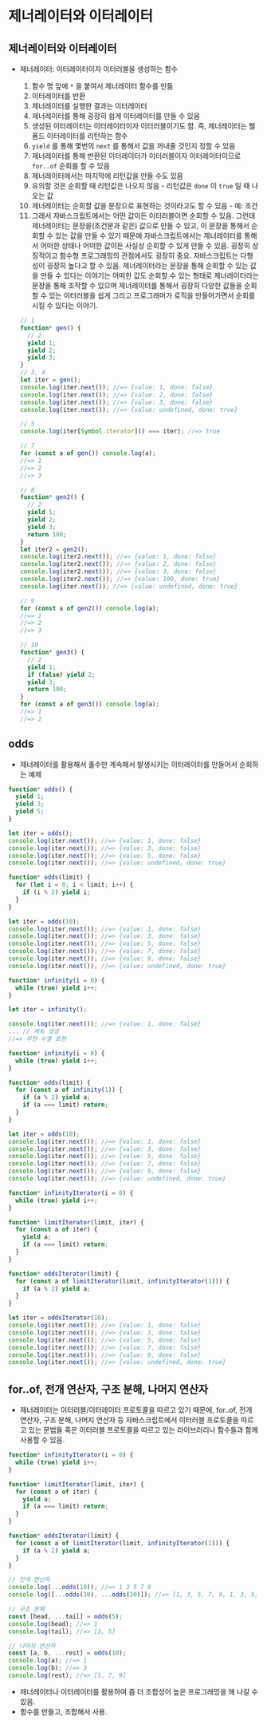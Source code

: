 # 제너레이터와 이터레이터

## 제너레이터와 이터레이터

- 제너레이터: 이터레이터이자 이터러블을 생성하는 함수

  1. 함수 명 앞에 `*` 을 붙여서 제너레이터 함수를 만듦
  2. 이터레이터를 반환
  3. 제너레이터를 실행한 결과는 이터레이터
  4. 제너레이터를 통해 굉장히 쉽게 이터레이터를 만들 수 있음
  5. 생성된 이터레이터는 이터레이터이자 이터러블이기도 함. 즉, 제너레이터는 웰 폼드 이터레이터를 리턴하는 함수
  6. `yield` 를 통해 몇번의 `next` 를 통해서 값을 꺼내줄 것인지 정할 수 있음
  7. 제너레이터를 통해 반환된 이터레이터가 이터러블이자 이터레이터이므로 `for..of` 순회를 할 수 있음
  8. 제너레이터에서는 마지막에 리턴값을 만들 수도 있음
  9. 유의할 것은 순회할 때 리턴값은 나오지 않음 - 리턴값은 `done` 이 `true` 일 때 나오는 값
  10. 제너레이터는 순회할 값을 문장으로 표현하는 것이라고도 할 수 있음 - 예: 조건
  11. 그래서 자바스크립트에서는 어떤 값이든 이터러블이면 순회할 수 있음. 그런데 제너레이터는 문장을(조건문과 같은) 값으로 만들 수 있고, 이 문장을 통해서 순회할 수 있는 값을 만들 수 있기 때문에 자바스크립트에서는 제너레이터를 통해서 어떠한 상태나 어떠한 값이든 사실상 순회할 수 있게 만들 수 있음. 굉장히 상징적이고 함수형 프로그래밍의 관점에서도 굉장히 중요. 자바스크립트는 다형성이 굉장히 높다고 할 수 있음. 제너레이터라는 문장을 통해 순회할 수 있는 값을 만들 수 있다는 이야기는 어떠한 값도 순회할 수 있는 형태로 제너레이터라는 문장을 통해 조작할 수 있으며 제너레이터를 통해서 굉장히 다양한 값들을 순회할 수 있는 이터러블을 쉽게 그리고 프로그래머가 로직을 만들어가면서 순회를 시킬 수 있다는 이야기.

  ```js
  // 1
  function* gen() {
    // 2
    yield 1;
    yield 2;
    yield 3;
  }
  // 3, 4
  let iter = gen();
  console.log(iter.next()); //=> {value: 1, done: false}
  console.log(iter.next()); //=> {value: 2, done: false}
  console.log(iter.next()); //=> {value: 3, done: false}
  console.log(iter.next()); //=> {value: undefined, done: true}

  // 5
  console.log(iter[Symbol.iterator]() === iter); //=> true

  // 7
  for (const a of gen()) console.log(a);
  //=> 1
  //=> 2
  //=> 3

  // 8
  function* gen2() {
    // 2
    yield 1;
    yield 2;
    yield 3;
    return 100;
  }
  let iter2 = gen2();
  console.log(iter2.next()); //=> {value: 1, done: false}
  console.log(iter2.next()); //=> {value: 2, done: false}
  console.log(iter2.next()); //=> {value: 3, done: false}
  console.log(iter2.next()); //=> {value: 100, done: true}
  console.log(iter.next()); //=> {value: undefined, done: true}

  // 9
  for (const a of gen2()) console.log(a);
  //=> 1
  //=> 2
  //=> 3

  // 10
  function* gen3() {
    // 2
    yield 1;
    if (false) yield 2;
    yield 3;
    return 100;
  }
  for (const a of gen3()) console.log(a);
  //=> 1
  //=> 2
  ```

## odds

- 제너레이터를 활용해서 홀수만 계속해서 발생시키는 이터레이터를 만들어서 순회하는 예제

```js
function* odds() {
  yield 1;
  yield 3;
  yield 5;
}

let iter = odds();
console.log(iter.next()); //=> {value: 1, done: false}
console.log(iter.next()); //=> {value: 3, done: false}
console.log(iter.next()); //=> {value: 5, done: false}
console.log(iter.next()); //=> {value: undefined, done: true}
```

```js
function* odds(limit) {
  for (let i = 0; i < limit; i++) {
    if (i % 2) yield i;
  }
}

let iter = odds(10);
console.log(iter.next()); //=> {value: 1, done: false}
console.log(iter.next()); //=> {value: 3, done: false}
console.log(iter.next()); //=> {value: 5, done: false}
console.log(iter.next()); //=> {value: 7, done: false}
console.log(iter.next()); //=> {value: 9, done: false}
console.log(iter.next()); //=> {value: undefined, done: true}
```

```js
function* infinity(i = 0) {
  while (true) yield i++;
}

let iter = infinity();

console.log(iter.next()); //=> {value: 1, done: false}
... // 계속 생성
//=> 무한 수열 표현
```

```js
function* infinity(i = 0) {
  while (true) yield i++;
}

function* odds(limit) {
  for (const a of infinity(1)) {
    if (a % 2) yield a;
    if (a === limit) return;
  }
}

let iter = odds(10);
console.log(iter.next()); //=> {value: 1, done: false}
console.log(iter.next()); //=> {value: 3, done: false}
console.log(iter.next()); //=> {value: 5, done: false}
console.log(iter.next()); //=> {value: 7, done: false}
console.log(iter.next()); //=> {value: 9, done: false}
console.log(iter.next()); //=> {value: undefined, done: true}
```

```js
function* infinityIterator(i = 0) {
  while (true) yield i++;
}

function* limitIterator(limit, iter) {
  for (const a of iter) {
    yield a;
    if (a === limit) return;
  }
}

function* oddsIterator(limit) {
  for (const a of limitIterator(limit, infinityIterator(1))) {
    if (a % 2) yield a;
  }
}

let iter = oddsIterator(10);
console.log(iter.next()); //=> {value: 1, done: false}
console.log(iter.next()); //=> {value: 3, done: false}
console.log(iter.next()); //=> {value: 5, done: false}
console.log(iter.next()); //=> {value: 7, done: false}
console.log(iter.next()); //=> {value: 9, done: false}
console.log(iter.next()); //=> {value: undefined, done: true}
```

## for..of, 전개 연산자, 구조 분해, 나머지 연산자

- 제너레이터는 이터러블/이터레이터 프로토콜을 따르고 있기 때문에, for..of, 전개 연산자, 구조 분해, 나머지 연산자 등 자바스크립트에서 이터러블 프로토콜을 따르고 있는 문법들 혹은 이터러블 프로토콜을 따르고 있는 라이브러리나 함수들과 함께 사용할 수 있음.

```js
function* infinityIterator(i = 0) {
  while (true) yield i++;
}

function* limitIterator(limit, iter) {
  for (const a of iter) {
    yield a;
    if (a === limit) return;
  }
}

function* oddsIterator(limit) {
  for (const a of limitIterator(limit, infinityIterator(1))) {
    if (a % 2) yield a;
  }
}

// 전개 연산자
console.log(...odds(10)); //=> 1 3 5 7 9
console.log([...odds(10), ...odds(20)]); //=> [1, 3, 5, 7, 9, 1, 3, 5, 7, 9, 11, 13, 15, 17, 19]

// 구조 분해
const [head, ...tail] = odds(5);
console.log(head); //=> 1
console.log(tail); //=> [3, 5]

// 나머지 연산자
const [a, b, ...rest] = odds(10);
console.log(a); //=> 1
console.log(b); //=> 3
console.log(rest); //=> [5, 7, 9]
```

- 제너레이터나 이터레이터를 활용하여 좀 더 조합성이 높은 프로그래밍을 해 나갈 수 있음.
- 함수를 만들고, 조합해서 사용.
